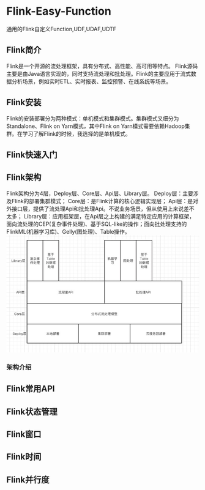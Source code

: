 # Flink-Easy-Function
通用的Flink自定义Function,UDF,UDAF,UDTF

## Flink简介
Flink是一个开源的流处理框架，具有分布式、高性能、高可用等特点。
Flink源码主要是由Java语言实现的，同时支持流处理和批处理。Flink的主要应用于流式数据分析场景，例如实时ETL、实时报表、监控预警、在线系统等场景。

## Flink安装
Flink的安装部署分为两种模式：单机模式和集群模式。集群模式又细分为Standalone、Flink on Yarn模式，其中Flink on Yarn模式需要依赖Hadoop集群。在学习了解Flink的时候，我选择的是单机模式。

## Flink快速入门

## Flink架构
Flink架构分为4层，Deploy层、Core层、Api层、Library层。
Deploy层：主要涉及Flink的部署集群模式；
Core层：是Flink计算的核心逻辑实现层；
Api层：是对外接口层，提供了流处理Api和批处理Api。不说业务场景，但从使用上来说差不太多；
Library层：应用框架层，在Api层之上构建的满足特定应用的计算框架，面向流处理的CEP(复杂事件处理)、基于SQL-like的操作；面向批处理支持的FlinkML(机器学习库)、Gelly(图处理)、Table操作。
![Flink架构图](./images/flink-framework-pic.jpeg)

### 架构介绍

## Flink常用API

## Flink状态管理

## Flink窗口

## Flink时间

## Flink并行度

